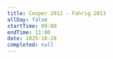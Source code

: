 ```yaml
---
title: Cooper 2012 - Fahrig 2013
allDay: false
startTime: 09:00
endTime: 11:00
date: 2025-10-28
completed: null
---
```

